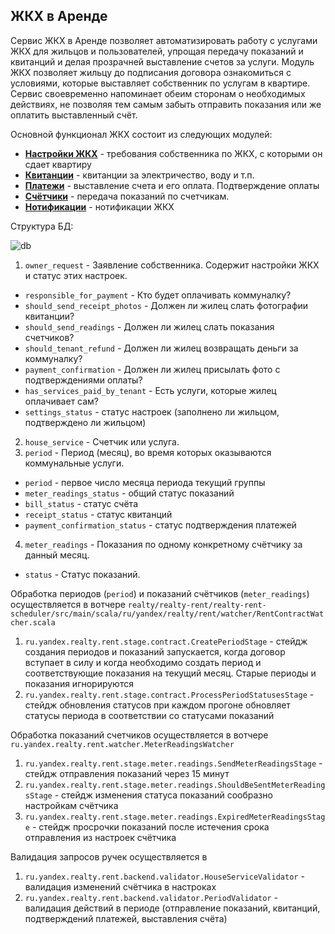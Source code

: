 ## ЖКХ в Аренде

Сервис ЖКХ в Аренде позволяет автоматизировать работу с услугами ЖКХ для жильцов и пользователей, упрощая передачу
показаний и квитанций и делая прозрачней выставление счетов за услуги. Модуль ЖКХ позволяет жильцу до подписания
договора ознакомиться с условиями, которые выставляет собственник по услугам в квартире. Сервис своевременно напоминает
обеим сторонам о необходимых действиях, не позволяя тем самым забыть отправить показания или же оплатить выставленный
счёт.

Основной функционал ЖКХ состоит из следующих модулей:

- [**Настройки ЖКХ**](https://docs.yandex-team.ru/realty/rent/house-services/settings) - требования собственника по ЖКХ,
  с которыми он сдает квартиру
- [**Квитанции**](https://docs.yandex-team.ru/realty/rent/house-services/receipts) - квитанции за электричество, воду и
  т.п.
- [**Платежи**](https://docs.yandex-team.ru/realty/rent/house-services/payments) - выставление счета и его оплата.
  Подтверждение оплаты
- [**Счётчики**](https://docs.yandex-team.ru/realty/rent/house-services/meter-readings) - передача показаний по
  счетчикам.
- [**Нотификации**](https://docs.yandex-team.ru/realty/rent/house-services/notifications) - нотификации ЖКХ

Структура БД:

![db](img/db.png)

1. `owner_request` - Заявление собственника. Содержит настройки ЖКХ и статус этих настроек.

- `responsible_for_payment` - Кто будет оплачивать коммуналку?
- `should_send_receipt_photos` - Должен ли жилец слать фотографии квитанции?
- `should_send_readings` - Должен ли жилец слать показания счетчиков?
- `should_tenant_refund` - Должен ли жилец возвращать деньги за коммуналку?
- `payment_confirmation` - Должен ли жилец присылать фото с подтверждениями оплаты?
- `has_services_paid_by_tenant` - Есть услуги, которые жилец оплачивает сам?
- `settings_status` - статус настроек (заполнено ли жильцом, подтверждено ли жильцом)

2. `house_service` - Счетчик или услуга.
3. `period` - Период (месяц), во время которых оказываются коммунальные услуги.

- `period` - первое число месяца периода текущий группы
- `meter_readings_status` - общий статус показаний
- `bill_status` - статус счёта
- `receipt_status` - статус квитанций
- `payment_confirmation_status` - статус подтверждения платежей

4. `meter_readings` - Показания по одному конкретному счётчику за данный месяц.

- `status` - Статус показаний.

Обработка периодов (`period`) и показаний счётчиков (`meter_readings`) осуществляется в вотчере
`realty/realty-rent/realty-rent-scheduler/src/main/scala/ru/yandex/realty/rent/watcher/RentContractWatcher.scala`

1. `ru.yandex.realty.rent.stage.contract.CreatePeriodStage` - стейдж создания периодов и показаний запускается, когда
   договор вступает в силу и когда необходимо создать период и соответствующие показания на текущий месяц. Старые
   периоды и показания игнорируются
2. `ru.yandex.realty.rent.stage.contract.ProcessPeriodStatusesStage` - стейдж обновления статусов при каждом прогоне
   обновляет статусы периода в соответствии со статусами показаний

Обработка показаний счетчиков осуществляется в вотчере
`ru.yandex.realty.rent.watcher.MeterReadingsWatcher`

1. `ru.yandex.realty.rent.stage.meter.readings.SendMeterReadingsStage` - стейдж отправления показаний через 15 минут
2. `ru.yandex.realty.rent.stage.meter.readings.ShouldBeSentMeterReadingsStage` - стейдж изменения статуса показаний
   сообразно настройкам счётчика
3. `ru.yandex.realty.rent.stage.meter.readings.ExpiredMeterReadingsStage` - стейдж просрочки показаний после истечения
   срока отправления из настроек счётчика

Валидация запросов ручек осуществляется в

1. `ru.yandex.realty.rent.backend.validator.HouseServiceValidator` - валидация изменений счётчика в настроках
2. `ru.yandex.realty.rent.backend.validator.PeriodValidator` - валидация действий в периоде (отправление показаний,
   квитанций, подтверждений платежей, выставления счёта)
